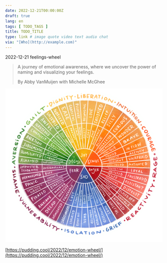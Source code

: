 ```yaml
---
date: 2022-12-21T00:00:00Z
draft: true
lang: en
tags: [ TODO_TAGS ]
title: TODO_TITLE
type: link # image quote video text audio chat
via: "[Who](http://example.com)"
---
```



2022-12-21 feelings-wheel


> A journey of emotional awareness, where we uncover the power of naming and visualizing your feelings.
>
> By Abby VanMuijen with Michelle McGhee

![2022-12-21 feelings-wheel](2022-12-21%20feelings-wheel.png)

[https://pudding.cool/2022/12/emotion-wheel/](https://pudding.cool/2022/12/emotion-wheel/)

